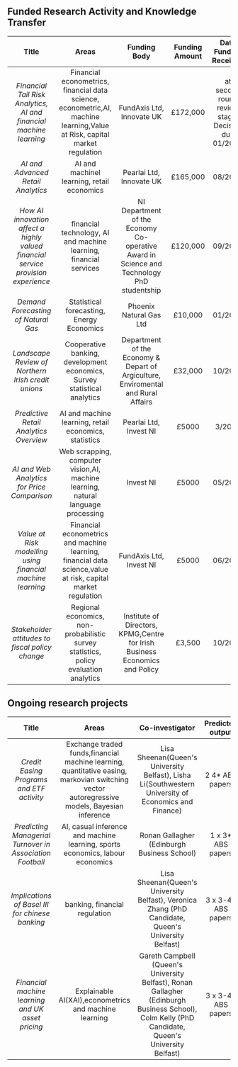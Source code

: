 ## Funded Research Activity and Knowledge Transfer

|**Title**|**Areas**|**Funding Body**|**Funding Amount**|**Date Funding Received**|**Duration**|	
|:---:|:---:|:---:|:---:|:---:|:---:|
|*Financial Tail Risk Analytics, AI and financial machine learning*|Financial econometrics, financial data science, econometric,AI, machine learning,Value at Risk, capital market regulation|FundAxis Ltd, Innovate UK|£172,000| at second round review stage, Decision due 01/2021|3 years|
|*AI and Advanced Retail Analytics*|AI and machinel learning, retail economics|Pearlai Ltd, Innovate UK|£165,000|08/2018|3 years|
|*How AI innovation affect a highly valued financial service provision experience*|financial technology, AI and machine learning, financial services|NI Department of the Economy Co-operative Award in Science and Technology PhD studentship|£120,000|09/2021|3 years|
|*Demand Forecasting of Natural Gas*|Statistical forecasting,  Energy Economics|Phoenix Natural Gas Ltd|£10,000|01/2014|18 months|
|*Landscape Review of Northern Irish credit unions*|Cooperative banking, development economics, Survey statistical analytics|Department of the Economy & Depart of Argiculture, Enviromental and Rural Affairs|£32,000|10/2016|2 years|
|*Predictive Retail Analytics Overview*|AI and machine learning, retail economics, statistics|Pearlai Ltd, Invest NI|£5000|3/2018|3 months|
|*AI and Web Analytics for Price Comparison*|Web scrapping, computer vision,AI, machine learning, natural language processing|Invest NI|£5000|05/2019|3 months|
|*Value at Risk modelling using financial machine learning*|Financial econometrics and machine learning, financial data science,value at risk, capital market regulation|FundAxis Ltd, Invest NI|£5000|06/2021|3 months|
|*Stakeholder attitudes to fiscal policy change*|Regional economics, non-probabilistic survey statistics, policy evaluation analytics|Institute of Directors, KPMG,Centre for Irish Business Economics and Policy|£3,500|10/2016|12 months|

## Ongoing research projects

|**Title**|**Areas**|**Co-investigator**|**Predicted output**|	
|:---:|:---:|:---:|:---:|
|*Credit Easing Programs and ETF activity*|Exchange traded funds,financial machine learning, quantitative easing, markovian switching vector autoregressive models, Bayesian inference|Lisa Sheenan(Queen's University Belfast), Lisha Li(Southwestern University of Economics and Finance)|2 4* ABS papers|
|*Predicting Managerial Turnover in Association Football*|AI, casual inference and machine learning, sports economics, labour economics|Ronan Gallagher (Edinburgh Business School)|1 x 3* ABS papers|
|*Implications of Basel III for chinese banking*|banking, financial regulation|Lisa Sheenan(Queen's University Belfast), Veronica Zhang (PhD Candidate, Queen's University Belfast)|3 x 3-4* ABS papers|
|*Financial machine learning and UK asset pricing*| Explainable AI(XAI),econometrics and machine learning|Gareth Campbell (Queen's University Belfast), Ronan Gallagher (Edinburgh Business School), Colm Kelly (PhD Candidate, Queen's University Belfast)|3 x 3-4* ABS papers|